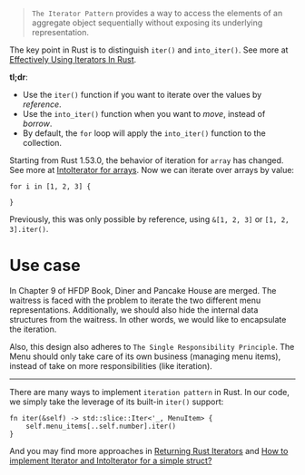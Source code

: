 > `The Iterator Pattern` provides a way to access the elements of an aggregate object sequentially without exposing its underlying representation.

The key point in Rust is to distinguish `iter()` and `into_iter()`. See more at [Effectively Using Iterators In Rust](https://hermanradtke.com/2015/06/22/effectively-using-iterators-in-rust.html).

**tl;dr**: 

- Use the `iter()` function if you want to iterate over the values by *reference*.
- Use the `into_iter()` function when you want to *move*, instead of *borrow*.
- By default, the `for` loop will apply the `into_iter()` function to the collection.

Starting from Rust 1.53.0, the behavior of iteration for `array` has changed. See more at [IntoIterator for arrays](https://blog.rust-lang.org/2021/06/17/Rust-1.53.0.html). Now we can iterate over arrays by value:

```
for i in [1, 2, 3] {

}
```
Previously, this was only possible by reference, using `&[1, 2, 3]` or `[1, 2, 3].iter()`.

# Use case
In Chapter 9 of HFDP Book, Diner and Pancake House are merged. The waitress is faced with the problem to iterate the two different menu representations. Additionally, we should also hide the internal data structures from the waitress. In other words, we would like to encapsulate the iteration.

Also, this design also adheres to `The Single Responsibility Principle`. The Menu should only take care of its own business (managing menu items), instead of take on more responsibilities (like iteration).


---
There are many ways to implement `iteration pattern` in Rust. In our code, we simply take the leverage of its built-in `iter()` support:

```
fn iter(&self) -> std::slice::Iter<'_, MenuItem> {
    self.menu_items[..self.number].iter()
}
```
And you may find more approaches in [Returning Rust Iterators](https://depth-first.com/articles/2020/06/22/returning-rust-iterators/) and [How to implement Iterator and IntoIterator for a simple struct?](https://stackoverflow.com/questions/30218886)